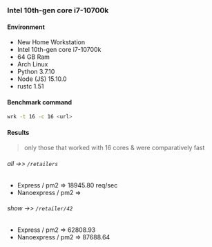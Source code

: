### Intel 10th-gen core i7-10700k

#### Environment

* New Home Workstation
* Intel 10th-gen core i7-10700k
* 64 GB Ram
* Arch Linux
* Python 3.7.10
* Node (JS) 15.10.0
* rustc 1.51

#### Benchmark command

```bash
wrk -t 16 -c 16 <url>
```

#### Results

> only those that worked with 16 cores & were comparatively fast

###### _all_ ->> `/retailers`

- Express / pm2 => 18945.80 req/sec
- Nanoexpress / pm2 => 

###### _show_ ->> `/retailer/42`

- Express / pm2 => 62808.93
- Nanoexpress / pm2 => 87688.64

